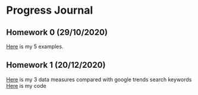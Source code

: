 # Progress Journal

## Homework 0 (29/10/2020)

[Here](files/hw0.html) is my 5 examples.

## Homework 1 (20/12/2020)

[Here](files/hw1/hw1.html) is my 3 data measures compared with google trends search keywords
[Here](files/hw1/hw1.rmd) is my code

